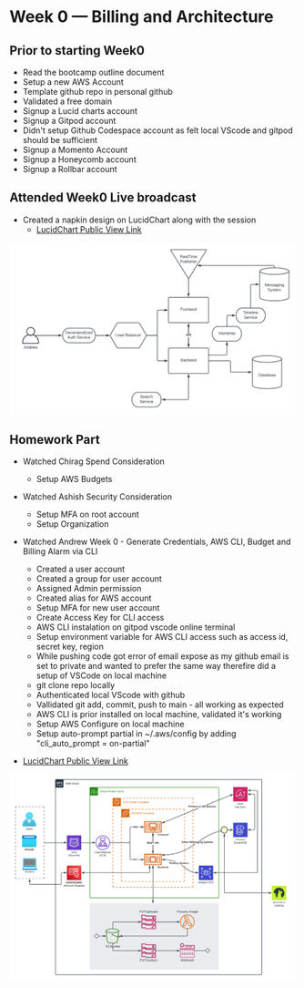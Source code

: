 # Week 0 — Billing and Architecture

## Prior to starting Week0
- Read the bootcamp outline document
- Setup a new AWS Account
- Template github repo in personal github
- Validated a free domain
- Signup a Lucid charts account
- Signup a Gitpod account
- Didn't setup Github Codespace account as felt local VScode and gitpod should be sufficient
- Signup a Momento Account
- Signup a Honeycomb account
- Signup a Rollbar account

## Attended Week0 Live broadcast
- Created a napkin design on LucidChart along with the session
    - [LucidChart Public View Link](https://lucid.app/lucidchart/59c3ab65-d80b-4c9a-9265-6b0fcb638e8d/edit?viewport_loc=-310%2C-305%2C2264%2C1272%2C0_0&invitationId=inv_c1430647-594e-472a-b495-85048a89cf3d)

![Napkin Design](../images/Cruddur%20-%20Conceptual%20Diagram%20-%20Conceptional%20Diagram_Design.png)

## Homework Part
- Watched Chirag Spend Consideration
    - Setup AWS Budgets
- Watched Ashish Security Consideration
    - Setup MFA on root account
    - Setup Organization
- Watched Andrew Week 0 - Generate Credentials, AWS CLI, Budget and Billing Alarm via CLI
    - Created a user account
    - Created a group for user account
    - Assigned Admin permission
    - Created alias for AWS account
    - Setup MFA for new user account
    - Create Access Key for CLI access
    - AWS CLI instalation on gitpod vscode online terminal
    - Setup environment variable for AWS CLI access such as access id, secret key, region
    - While pushing code got error of email expose as my github email is set to private and wanted to prefer the same way therefire did a setup of VSCode on local machine
    - git clone repo locally
    - Authenticated local VScode with github
    - Vallidated git add, commit, push to main - all working as expected
    - AWS CLI is prior installed on local machine, validated it's working
    - Setup AWS Configure on local machine
    - Setup auto-prompt partial in ~/.aws/config by adding "cli_auto_prompt = on-partial"

- [LucidChart Public View Link](https://lucid.app/lucidchart/59c3ab65-d80b-4c9a-9265-6b0fcb638e8d/edit?viewport_loc=-100%2C261%2C2264%2C1196%2CMxKxoGtxBBi0&invitationId=inv_c1430647-594e-472a-b495-85048a89cf3d)

![Logical Diagram](../images/Cruddur%20-%20Conceptual%20Diagram%20-%20Logical%20Architectual%20Diagram.png)